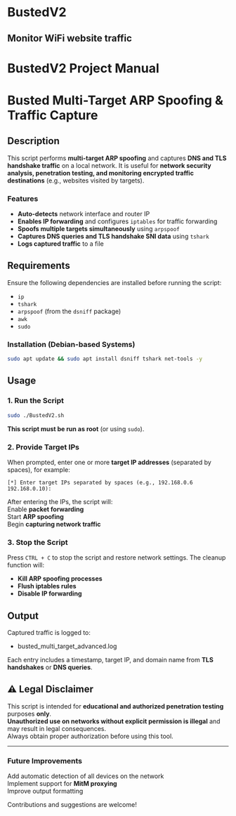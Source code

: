 # BustedV2
Monitor WiFi website traffic
-----------------------------
# BustedV2 Project Manual
# Busted Multi-Target ARP Spoofing & Traffic Capture

## Description

This script performs **multi-target ARP spoofing** and captures **DNS and TLS handshake traffic** on a local network. It is useful for **network security analysis, penetration testing, and monitoring encrypted traffic destinations** (e.g., websites visited by targets).

### Features

- **Auto-detects** network interface and router IP
- **Enables IP forwarding** and configures `iptables` for traffic forwarding
- **Spoofs multiple targets simultaneously** using `arpspoof`
- **Captures DNS queries and TLS handshake SNI data** using `tshark`
- **Logs captured traffic** to a file

## Requirements

Ensure the following dependencies are installed before running the script:

- `ip`
- `tshark`
- `arpspoof` (from the `dsniff` package)
- `awk`
- `sudo`

### Installation (Debian-based Systems)

```bash
sudo apt update && sudo apt install dsniff tshark net-tools -y
```

## Usage

### 1️. Run the Script

```bash
sudo ./BustedV2.sh
```

**This script must be run as root** (or using `sudo`).

### 2️. Provide Target IPs

When prompted, enter one or more **target IP addresses** (separated by spaces), for example:

```
[*] Enter target IPs separated by spaces (e.g., 192.168.0.6 192.168.0.10):
```

After entering the IPs, the script will:\
  Enable **packet forwarding**\
  Start **ARP spoofing**\
  Begin **capturing network traffic**

### 3️. Stop the Script

Press `CTRL + C` to stop the script and restore network settings. The cleanup function will:

- **Kill ARP spoofing processes**
- **Flush iptables rules**
- **Disable IP forwarding**

## Output

Captured traffic is logged to:

- busted_multi_target_advanced.log

Each entry includes a timestamp, target IP, and domain name from **TLS handshakes** or **DNS queries**.

## ⚠️ Legal Disclaimer

This script is intended for **educational and authorized penetration testing** purposes **only**.\
  **Unauthorized use on networks without explicit permission is illegal** and may result in legal consequences.\
  Always obtain proper authorization before using this tool.

---

### Future Improvements

  Add automatic detection of all devices on the network\
  Implement support for **MitM proxying**\
  Improve output formatting

Contributions and suggestions are welcome!

